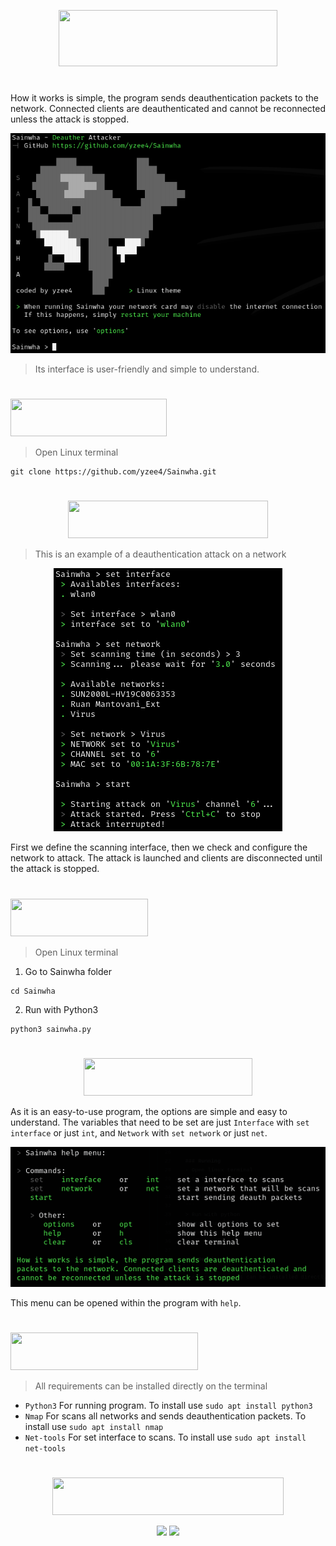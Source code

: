 <p align="center">
  <img src="https://img.shields.io/badge/Sain-Wha-green?colorA=%23000000&colorB=%23006400&style=flat_square" style="width:350px;height:90px;">
  <h1 align="center"></h1>
</p>

How it works is simple, the program sends deauthentication
packets to the network. Connected clients are deauthenticated and 
cannot be reconnected unless the attack is stopped.

<p align="center">
  <img src="docs/Sainwha-1.png" alt="Sainwha">
</p>

> Its interface is user-friendly and simple to understand.


<p>
  <h1></h1>
  <img src="https://img.shields.io/badge/Installation-%23006400?style=flat_square" style="width:250px;height:60px;">
</p>

> Open Linux terminal
```terminal
git clone https://github.com/yzee4/Sainwha.git
```

<h1></h1>

<p align="center">
  <img src="https://img.shields.io/badge/Attack_Example-black?style=flat_square" style="width:320px;height:60px;">
</p>

> This is an example of a deauthentication attack on a network

<p align="center" style="text-align: center;">
  <img src="docs/Sainwha-2.png" alt="Sainwha">
</p>

First we define the scanning interface, then we check and configure the network to attack. The attack is launched and clients are disconnected until the attack is stopped.

<h1></h1>

<p>
  <img src="https://img.shields.io/badge/Running-%23006400?style=flat_square" style="width:220px;height:60px;">
</p>

> Open Linux terminal

1. Go to Sainwha folder
```terminal
cd Sainwha
```
2. Run with Python3
```terminal
python3 sainwha.py
```

<h1></h1>

<p align="center" style="text-align: center;">
  <img src="https://img.shields.io/badge/Inctructions-black?style=flat_square" style="width:270px;height:60px;">
</p>

As it is an easy-to-use program, the options are simple and easy to understand. The variables that need to be set are just ```Interface``` with ```set interface``` or just ```int```, and ```Network``` with ```set network``` or just ```net```.

<p align="center">
  <img src="docs/Sainwha-3.png" alt="Sainwha">
</p>

This menu can be opened within the program with ```help```.

<h1></h1>

<p>
  <img src="https://img.shields.io/badge/Requirements-%23006400?style=flat_square" style="width:300px;height:60px;">
</p>

> All requirements can be installed directly on the terminal

   - `Python3` For running program. To install use `sudo apt install python3`
   - `Nmap` For scans all networks and sends deauthentication packets. To  install use `sudo apt install nmap`
   - `Net-tools` For set interface to scans. To install use `sudo apt install net-tools`

<h1></h1>


<p align="center">
  <img src="https://img.shields.io/badge/Thanks for using-black?style=flat_square" style="width:370px;height:60px;">
</p>

<p align="center">
  <img src="https://img.shields.io/badge/Author-yzee4-green?colorA=%23000000&colorB=%23006400&style=flat_square">
  <img src="https://img.shields.io/badge/License-MIT-green?colorA=%23000000&colorB=%23006400&style=flat_square">
</p>
